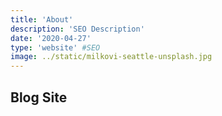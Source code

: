 ```yaml
---
title: 'About'
description: 'SEO Description'
date: '2020-04-27'
type: 'website' #SEO
image: ../static/milkovi-seattle-unsplash.jpg
---
```


## Blog Site
